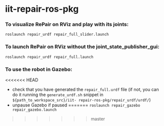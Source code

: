 # iit-repair-ros-pkg

### To visualize RePair on RViz and play with its joints:

``` roslaunch repair_urdf repair_full_slider.launch ```

### To launch RePair on RViz without the joint_state_publisher_gui:

``` roslaunch repair_urdf repair_full.launch ```

### To use the robot in Gazebo:

<<<<<<< HEAD
- check that you have generated the ```repair_full.urdf``` file (if not, you can do it running the ```generate_urdf.sh``` snippet in ```${path_to_workspace_src}/iit-
repair-ros-pkg/repair_urdf/urdf/```)
- unpause Gazebo if paused
=======
``` roslaunch repair_gazebo repair_gazebo.launch ```
>>>>>>> master

